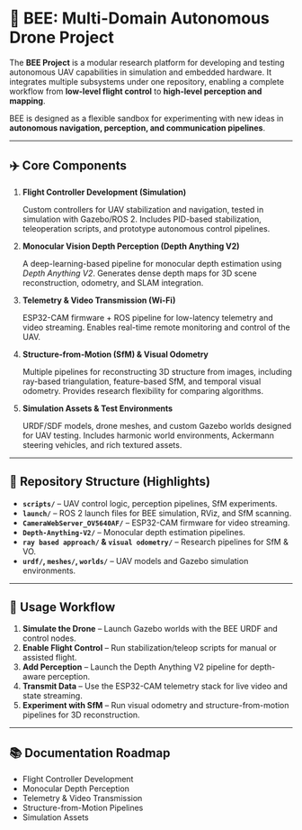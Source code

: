 # 🐝 BEE: Multi-Domain Autonomous Drone Project

The **BEE Project** is a modular research platform for developing and testing autonomous UAV capabilities in simulation and embedded hardware. It integrates multiple subsystems under one repository, enabling a complete workflow from **low-level flight control** to **high-level perception and mapping**.

BEE is designed as a flexible sandbox for experimenting with new ideas in **autonomous navigation, perception, and communication pipelines**.

---

## ✈️ Core Components

1. **Flight Controller Development (Simulation)**
    
    Custom controllers for UAV stabilization and navigation, tested in simulation with Gazebo/ROS 2. Includes PID-based stabilization, teleoperation scripts, and prototype autonomous control pipelines.
    
2. **Monocular Vision Depth Perception (Depth Anything V2)**
    
    A deep-learning-based pipeline for monocular depth estimation using *Depth Anything V2*. Generates dense depth maps for 3D scene reconstruction, odometry, and SLAM integration.
    
3. **Telemetry & Video Transmission (Wi-Fi)**
    
    ESP32-CAM firmware + ROS pipeline for low-latency telemetry and video streaming. Enables real-time remote monitoring and control of the UAV.
    
4. **Structure-from-Motion (SfM) & Visual Odometry**
    
    Multiple pipelines for reconstructing 3D structure from images, including ray-based triangulation, feature-based SfM, and temporal visual odometry. Provides research flexibility for comparing algorithms.
    
5. **Simulation Assets & Test Environments**
    
    URDF/SDF models, drone meshes, and custom Gazebo worlds designed for UAV testing. Includes harmonic world environments, Ackermann steering vehicles, and rich textured assets.
    

---

## 📂 Repository Structure (Highlights)

- **`scripts/`** – UAV control logic, perception pipelines, SfM experiments.
- **`launch/`** – ROS 2 launch files for BEE simulation, RViz, and SfM scanning.
- **`CameraWebServer_OV5640AF/`** – ESP32-CAM firmware for video streaming.
- **`Depth-Anything-V2/`** – Monocular depth estimation pipelines.
- **`ray based approach/` & `visual odometry/`** – Research pipelines for SfM & VO.
- **`urdf/`, `meshes/`, `worlds/`** – UAV models and Gazebo simulation environments.

---

## 🚀 Usage Workflow

1. **Simulate the Drone** – Launch Gazebo worlds with the BEE URDF and control nodes.
2. **Enable Flight Control** – Run stabilization/teleop scripts for manual or assisted flight.
3. **Add Perception** – Launch the Depth Anything V2 pipeline for depth-aware perception.
4. **Transmit Data** – Use the ESP32-CAM telemetry stack for live video and state streaming.
5. **Experiment with SfM** – Run visual odometry and structure-from-motion pipelines for 3D reconstruction.

---

## 📚 Documentation Roadmap

- Flight Controller Development
- Monocular Depth Perception
- Telemetry & Video Transmission
- Structure-from-Motion Pipelines
- Simulation Assets
